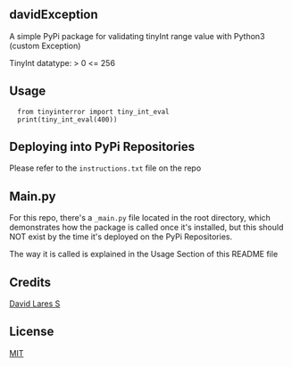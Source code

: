 ## davidException

  A simple PyPi package for validating tinyInt range value with Python3 (custom Exception)

  TinyInt datatype:  > 0 <= 256

## Usage

```
  from tinyinterror import tiny_int_eval
  print(tiny_int_eval(400))
```

## Deploying into PyPi Repositories

  Please refer to the `instructions.txt` file on the repo

## Main.py

  For this repo, there's a `_main.py` file located in the root directory, which demonstrates how the package is called once it's installed, but this should NOT exist by the time it's deployed on the PyPi Repositories.

  The way it is called is explained in the Usage Section of this README file


## Credits
[David Lares S](https://davidlares.com)

## License
[MIT](https://opensource.org/licenses/MIT)
